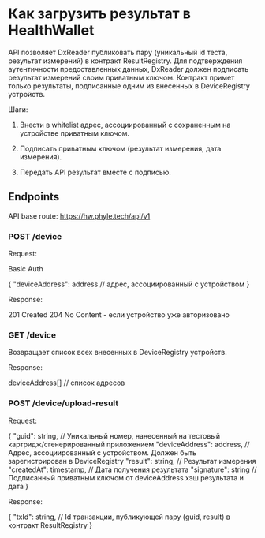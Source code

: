 # Как загрузить результат в HealthWallet

API позволяет DxReader публиковать пару (уникальный id теста, результат измерений) в контракт ResultRegistry. Для подтверждения аутентичности предоставленных данных, DxReader должен подписать результат измерений своим приватным ключом. Контракт примет только результаты, подписанные одним из внесенных в DeviceRegistry устройств.

Шаги:

1. Внести в whitelist адрес, ассоциированный с сохраненным на устройстве приватным ключом.

2. Подписать приватным ключом (результат измерения, дата измерения).

3. Передать API результат вместе с подписью.

## Endpoints

API base route: https://hw.phyle.tech/api/v1

### POST /device

Request:

Basic Auth

{
  "deviceAddress": address // адрес, ассоциированный с устройством
}

Response:

201 Created
204 No Content - если устройство уже авторизовано

### GET /device

Возвращает список всех внесенных в DeviceRegistry устройств.

Response:

deviceAddress[] // список адресов

### POST /device/upload-result

Request:

{
  "guid": string, // Уникальный номер, нанесенный на тестовый картридж/сгенерированный приложением
  "deviceAddress": address, // Адрес, ассоциированный с устройством. Должен быть зарегистрирован в DeviceRegistry
  "result": string, // Результат измерения
  "createdAt": timestamp, // Дата получения результата
  "signature": string // Подписанный приватным ключом от deviceAddress хэш результата и дата 
}

Response:

{
  "txId": string, // Id транзакции, публикующей пару (guid, result) в контракт ResultRegistry
}

